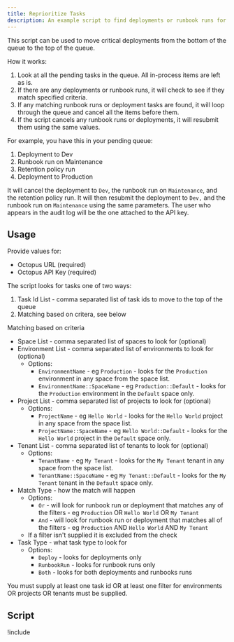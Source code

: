 ```yaml
---
title: Reprioritize Tasks
description: An example script to find deployments or runbook runs for a specific environment, project, or tenant and move them to the top of the queue.
---
```


This script can be used to move critical deployments from the bottom of the queue to the top of the queue.  

How it works:
1) Look at all the pending tasks in the queue.  All in-process items are left as is.
2) If there are any deployments or runbook runs, it will check to see if they match specified criteria.
3) If any matching runbook runs or deployment tasks are found, it will loop through the queue and cancel all the items before them.
4) If the script cancels any runbook runs or deployments, it will resubmit them using the same values.

For example, you have this in your pending queue:
1) Deployment to Dev
2) Runbook run on Maintenance
3) Retention policy run
4) Deployment to Production

It will cancel the deployment to `Dev`, the runbook run on `Maintenance`, and the retention policy run.  It will then resubmit the deployment to `Dev,` and the runbook run on `Maintenance` using the same parameters. The user who appears in the audit log will be the one attached to the API key.

## Usage

Provide values for:

- Octopus URL (required)
- Octopus API Key (required)

The script looks for tasks one of two ways:

1) Task Id List - comma separated list of task ids to move to the top of the queue
2) Matching based on critera, see below

Matching based on criteria
- Space List - comma separated list of spaces to look for (optional)
- Environment List - comma separated list of environments to look for (optional)
    - Options: 
        - `EnvironmentName` - eg `Production` - looks for the `Production` environment in any space from the space list.
        - `EnvironmentName::SpaceName` - eg `Production::Default` - looks for the `Production` environment in the `Default` space only.
- Project List - comma separated list of projects to look for (optional)
    - Options: 
        - `ProjectName` - eg `Hello World` - looks for the `Hello World` project in any space from the space list.
        - `ProjectName::SpaceName` - eg `Hello World::Default` - looks for the `Hello World` project in the `Default` space only.
- Tenant List - comma separated list of tenants to look for (optional)
    - Options: 
        - `TenantName` - eg `My Tenant` - looks for the `My Tenant` tenant in any space from the space list.
        - `TenantName::SpaceName` - eg `My Tenant::Default` - looks for the `My Tenant` tenant in the `Default` space only.
- Match Type - how the match will happen
    - Options:
        - `Or` - will look for runbook run or deployment that matches any of the filters - eg `Production` OR `Hello World` OR `My Tenant`
        - `And` - will look for runbook run or deployment that matches all of the filters - eg `Production` AND `Hello World` AND `My Tenant`
    - If a filter isn't supplied it is excluded from the check
- Task Type - what task type to look for
    - Options:
        - `Deploy` - looks for deployments only
        - `RunbookRun` - looks for runbook runs only
        - `Both` - looks for both deployments and runbooks runs

You must supply at least one task id OR at least one filter for environments OR projects OR tenants must be supplied.

## Script

!include <reprioritize-tasks>